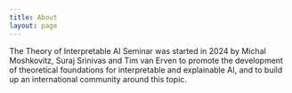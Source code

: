```yaml
---
title: About
layout: page
---
```


The Theory of Interpretable AI Seminar was started in 2024 by Michal
Moshkovitz, Suraj Srinivas and Tim van Erven to promote the development
of theoretical foundations for interpretable and explainable AI, and to
build up an international community around this topic.

